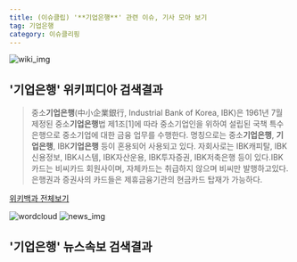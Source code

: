 ```yaml
---
title: (이슈클립) '**기업은행**' 관련 이슈, 기사 모아 보기
tag: 기업은행
category: 이슈클리핑
---
```

![wiki_img](https://user-images.githubusercontent.com/42597476/44503234-41136a80-a6d0-11e8-9071-6fc6418eafe4.png)
## **'**기업은행**'** 위키피디아 검색결과
>중소**기업은행**(中小企業銀行, Industrial Bank of Korea, IBK)은 1961년 7월 제정된 중소**기업은행**법 제1조[1]에 따라 중소기업인을 위하여 설립된 국책 특수은행으로 중소기업에 대한 금융 업무를 수행한다. 명칭으로는 중소**기업은행**, **기업은행**, IBK**기업은행** 등이 혼용되어 사용되고 있다. 자회사로는 IBK캐피탈, IBK신용정보, IBK시스템, IBK자산운용, IBK투자증권, IBK저축은행 등이 있다.IBK 카드는 비씨카드 회원사이며, 자체카드는 취급하지 않으며 비씨만 발행하고있다. 은행권과 증권사의 카드들은 제휴금융기관의 현금카드 탑재가 가능하다.

<a href="https://ko.wikipedia.org/wiki/기업은행" target="_blank">위키백과 전체보기</a>

![wordcloud](https://s3.ap-northeast-2.amazonaws.com/lyrics101-wordcloud/2018-09-27-1538027963.png)
![news_img](https://user-images.githubusercontent.com/42597476/44507050-1206f400-a6e4-11e8-8d98-7ffbfebb353f.png)
## **'**기업은행**'** 뉴스속보 검색결과

